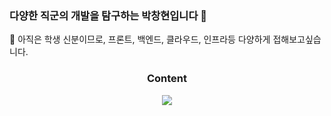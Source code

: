 ### 다양한 직군의 개발을 탐구하는 박창현입니다 👋

🔭 아직은 학생 신분이므로, 프론트, 백엔드, 클라우드, 인프라등 다양하게 접해보고싶습니다. <br>

<h3 align="center"> Content </h3>
<p align="center">
  <a href="mailto:pch3320@hanyang.ac.kr"><img src="https://img.shields.io/badge/Gmail-d14836?style=flat-square&logo=Gmail&logoColor=white&link=wdh112139@gmail.com"/></a>
</p>
